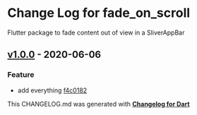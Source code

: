 # Change Log for fade_on_scroll
Flutter package to fade content out of view in a SliverAppBar

## [v1.0.0](http://github.com/piecubed/fade_on_scroll/compare/v1.0.0) - 2020-06-06

### Feature
* add everything [f4c0182](https://github.com/piecubed/fade_on_scroll/commit/f4c0182d8f26ebd9c08bd708c2c14f3fcb008771)


This CHANGELOG.md was generated with [**Changelog for Dart**](https://pub.dartlang.org/packages/changelog)
